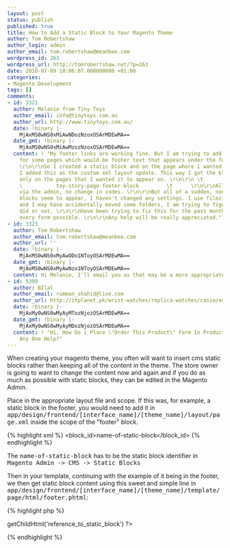 ```yaml
---
layout: post
status: publish
published: true
title: How to Add a Static Block to Your Magento Theme
author: Tom Robertshaw
author_login: admin
author_email: tom.robertshaw@meanbee.com
wordpress_id: 263
wordpress_url: http://tomrobertshaw.net/?p=263
date: 2010-07-09 10:06:07.000000000 +01:00
categories:
- Magento Development
tags: []
comments:
- id: 3321
  author: Melanie from Tiny Toys
  author_email: info@tinytoys.com.au
  author_url: http://www.tinytoys.com.au/
  date: !binary |-
    MjAxMS0wNS0xMiAwNDozNzoxOSArMDEwMA==
  date_gmt: !binary |-
    MjAxMS0wNS0xMiAwMzozNzoxOSArMDEwMA==
  content: ! "My footer links are working fine. But I am trying to add a static block
    for some pages which would be footer text that appears under the footer links.
    \r\n\r\nSo I created a static block and on the page where i wanted it to appear,
    I added this as the custom xml layout update. This way I got the block to appear
    only on the pages that I wanted it to appear on. \r\n\r\n \t                 \t
    \           toy-story-page-footer-block         \t      \r\n\r\nAll this was done
    via the admin, no change in codes. \r\n\r\nBut all of a sudden, none of the footer
    blocks seem to appear, I haven't changed any settings. I use filezilla for ftp
    and I may have accidentally moved some folders, I am trying to figure out if I
    did or not. \r\n\r\nHave been trying to fix this for the past month and have read
    every form possible. \r\n\r\nAny help will be really appreciated."
- id: 3323
  author: Tom Robertshaw
  author_email: tom.robertshaw@meanbee.com
  author_url: ''
  date: !binary |-
    MjAxMS0wNS0xMyAwODo1NToyOSArMDEwMA==
  date_gmt: !binary |-
    MjAxMS0wNS0xMyAwNzo1NToyOSArMDEwMA==
  content: Hi Melanie, I'll email you as that may be a more appropriate way of helping.
- id: 5399
  author: BIlal
  author_email: rumman_shahid@live.com
  author_url: http://itplanet.pk/wrist-watches/replica-watches/casio/edifice.html
  date: !binary |-
    MjAxMy0wNS0wMyAyMTozNjozOSArMDEwMA==
  date_gmt: !binary |-
    MjAxMy0wNS0wMyAyMDozNjozOSArMDEwMA==
  content: ! "Hi, How Do i Place \"Order This Product\" Form In Product Page...\r\nCan
    Any One Help?"
---
```

When creating your magento theme, you often will want to insert cms static blocks rather than keeping all of the content in the theme.  The store owner is going to want to change the content now and again and if you do as much as possible with static blocks, they can be edited in the Magento Admin.

Place in the appropriate layout file and scope.  If this was, for example, a static block in the footer, you would need to add it in <tt>app/design/frontend/[interface_name]/[theme_name]/layout/page.xml</tt> inside the scope of the "footer" block.

{% highlight xml %}
<block type="cms/block" name="reference_to_static_block">
    <action method="setBlockId"><block_id>name-of-static-block</block_id></action>
</block>
{% endhighlight %}

The <tt>name-of-static-block</tt> has to be the static block identifier in <tt>Magento Admin -> CMS -> Static Blocks</tt>

Then in your template, continuing with the example of it being in the footer, we then get static block content using this sweet and simple line in <tt>app/design/frontend/[interface_name]/[theme_name]/template/page/html/footer.phtml</tt>:

{% highlight php %}
<?php echo $this->getChildHtml('reference_to_static_block') ?>
{% endhighlight %}

